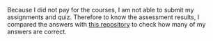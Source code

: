 Because I did not pay for the courses, I am not able to submit my assignments and quiz. Therefore to know the assessment results, I compared the answers with [this repository](https://github.com/HeroKillerEver/coursera-deep-learning)
to check how many of my answers are correct.
